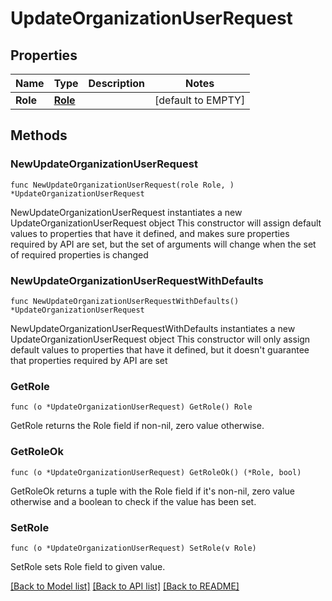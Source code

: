 # UpdateOrganizationUserRequest

## Properties

Name | Type | Description | Notes
------------ | ------------- | ------------- | -------------
**Role** | [**Role**](Role.md) |  | [default to EMPTY]

## Methods

### NewUpdateOrganizationUserRequest

`func NewUpdateOrganizationUserRequest(role Role, ) *UpdateOrganizationUserRequest`

NewUpdateOrganizationUserRequest instantiates a new UpdateOrganizationUserRequest object
This constructor will assign default values to properties that have it defined,
and makes sure properties required by API are set, but the set of arguments
will change when the set of required properties is changed

### NewUpdateOrganizationUserRequestWithDefaults

`func NewUpdateOrganizationUserRequestWithDefaults() *UpdateOrganizationUserRequest`

NewUpdateOrganizationUserRequestWithDefaults instantiates a new UpdateOrganizationUserRequest object
This constructor will only assign default values to properties that have it defined,
but it doesn't guarantee that properties required by API are set

### GetRole

`func (o *UpdateOrganizationUserRequest) GetRole() Role`

GetRole returns the Role field if non-nil, zero value otherwise.

### GetRoleOk

`func (o *UpdateOrganizationUserRequest) GetRoleOk() (*Role, bool)`

GetRoleOk returns a tuple with the Role field if it's non-nil, zero value otherwise
and a boolean to check if the value has been set.

### SetRole

`func (o *UpdateOrganizationUserRequest) SetRole(v Role)`

SetRole sets Role field to given value.



[[Back to Model list]](../README.md#documentation-for-models) [[Back to API list]](../README.md#documentation-for-api-endpoints) [[Back to README]](../README.md)


